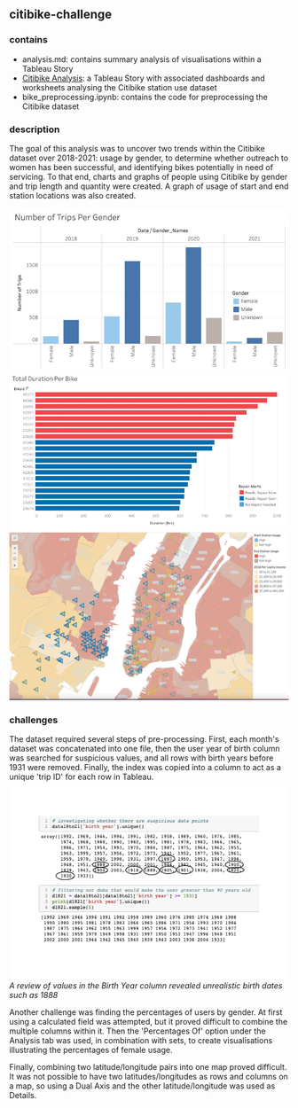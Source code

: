## citibike-challenge

### contains
- analysis.md: contains summary analysis of visualisations within a Tableau Story
- [Citibike Analysis](https://public.tableau.com/profile/sarah.dalleyhood#!/vizhome/CitiBikeAnalysis_16185073442630/citibikeanalysis?publish=yes): a Tableau Story with associated dashboards and worksheets analysing the Citibike station use dataset
- bike_preprocessing.ipynb: contains the code for preprocessing the Citibike dataset

### description

The goal of this analysis was to uncover two trends within the Citibike dataset over 2018-2021: usage by gender, to determine whether outreach to women has been successful, and identifying bikes potentially in need of servicing. To that end, charts and graphs of people using Citibike by gender and trip length and quantity were created. A graph of usage of start and end station locations was also created. 

![Bar Usage By Gender](/images/genderBreakdown.png)
![Trip Duration Horizontal Bar](/images/tripDuration.png)
![Station Location Map](/images/stationLocation.png)

### challenges

The dataset required several steps of pre-processing. First, each month's dataset was concatenated into one file, then the user year of birth column was searched for suspicious values, and all rows with birth years before 1931 were removed. Finally, the index was copied into a column to act as a unique 'trip ID' for each row in Tableau. 
![Suspicious Birth Dates](/images/suspiciousDOBedited.png)
*A review of values in the Birth Year column revealed unrealistic birth dates such as 1888*

Another challenge was finding the percentages of users by gender. At first using a calculated field was attempted, but it proved difficult to combine the multiple columns within it. Then the 'Percentages Of' option under the Analysis tab was used, in combination with sets, to create visualisations illustrating the percentages of female usage. 

Finally, combining two latitude/longitude pairs into one map proved difficult. It was not possible to have two latitudes/longitudes as rows and columns on a map, so using a Dual Axis and the other latitude/longitude was used as Details. 